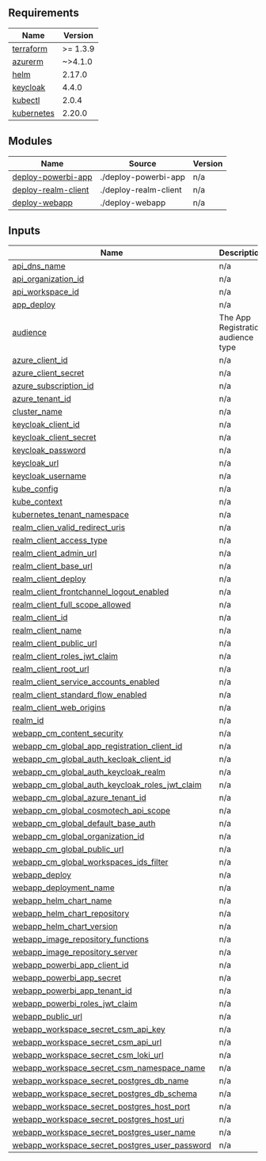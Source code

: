 <!-- BEGIN_TF_DOCS -->
## Requirements

| Name | Version |
|------|---------|
| <a name="requirement_terraform"></a> [terraform](#requirement\_terraform) | >= 1.3.9 |
| <a name="requirement_azurerm"></a> [azurerm](#requirement\_azurerm) | ~>4.1.0 |
| <a name="requirement_helm"></a> [helm](#requirement\_helm) | 2.17.0 |
| <a name="requirement_keycloak"></a> [keycloak](#requirement\_keycloak) | 4.4.0 |
| <a name="requirement_kubectl"></a> [kubectl](#requirement\_kubectl) | 2.0.4 |
| <a name="requirement_kubernetes"></a> [kubernetes](#requirement\_kubernetes) | 2.20.0 |

## Modules

| Name | Source | Version |
|------|--------|---------|
| <a name="module_deploy-powerbi-app"></a> [deploy-powerbi-app](#module\_deploy-powerbi-app) | ./deploy-powerbi-app | n/a |
| <a name="module_deploy-realm-client"></a> [deploy-realm-client](#module\_deploy-realm-client) | ./deploy-realm-client | n/a |
| <a name="module_deploy-webapp"></a> [deploy-webapp](#module\_deploy-webapp) | ./deploy-webapp | n/a |

## Inputs

| Name | Description | Type | Default | Required |
|------|-------------|------|---------|:--------:|
| <a name="input_api_dns_name"></a> [api\_dns\_name](#input\_api\_dns\_name) | n/a | `string` | n/a | yes |
| <a name="input_api_organization_id"></a> [api\_organization\_id](#input\_api\_organization\_id) | n/a | `string` | n/a | yes |
| <a name="input_api_workspace_id"></a> [api\_workspace\_id](#input\_api\_workspace\_id) | n/a | `string` | n/a | yes |
| <a name="input_app_deploy"></a> [app\_deploy](#input\_app\_deploy) | n/a | `bool` | n/a | yes |
| <a name="input_audience"></a> [audience](#input\_audience) | The App Registration audience type | `string` | n/a | yes |
| <a name="input_azure_client_id"></a> [azure\_client\_id](#input\_azure\_client\_id) | n/a | `string` | n/a | yes |
| <a name="input_azure_client_secret"></a> [azure\_client\_secret](#input\_azure\_client\_secret) | n/a | `string` | n/a | yes |
| <a name="input_azure_subscription_id"></a> [azure\_subscription\_id](#input\_azure\_subscription\_id) | n/a | `string` | n/a | yes |
| <a name="input_azure_tenant_id"></a> [azure\_tenant\_id](#input\_azure\_tenant\_id) | n/a | `string` | n/a | yes |
| <a name="input_cluster_name"></a> [cluster\_name](#input\_cluster\_name) | n/a | `string` | n/a | yes |
| <a name="input_keycloak_client_id"></a> [keycloak\_client\_id](#input\_keycloak\_client\_id) | n/a | `string` | n/a | yes |
| <a name="input_keycloak_client_secret"></a> [keycloak\_client\_secret](#input\_keycloak\_client\_secret) | n/a | `string` | n/a | yes |
| <a name="input_keycloak_password"></a> [keycloak\_password](#input\_keycloak\_password) | n/a | `string` | n/a | yes |
| <a name="input_keycloak_url"></a> [keycloak\_url](#input\_keycloak\_url) | n/a | `string` | n/a | yes |
| <a name="input_keycloak_username"></a> [keycloak\_username](#input\_keycloak\_username) | n/a | `string` | n/a | yes |
| <a name="input_kube_config"></a> [kube\_config](#input\_kube\_config) | n/a | `string` | n/a | yes |
| <a name="input_kube_context"></a> [kube\_context](#input\_kube\_context) | n/a | `string` | n/a | yes |
| <a name="input_kubernetes_tenant_namespace"></a> [kubernetes\_tenant\_namespace](#input\_kubernetes\_tenant\_namespace) | n/a | `string` | n/a | yes |
| <a name="input_realm_clien_valid_redirect_uris"></a> [realm\_clien\_valid\_redirect\_uris](#input\_realm\_clien\_valid\_redirect\_uris) | n/a | `list(string)` | n/a | yes |
| <a name="input_realm_client_access_type"></a> [realm\_client\_access\_type](#input\_realm\_client\_access\_type) | n/a | `string` | n/a | yes |
| <a name="input_realm_client_admin_url"></a> [realm\_client\_admin\_url](#input\_realm\_client\_admin\_url) | n/a | `string` | n/a | yes |
| <a name="input_realm_client_base_url"></a> [realm\_client\_base\_url](#input\_realm\_client\_base\_url) | n/a | `string` | n/a | yes |
| <a name="input_realm_client_deploy"></a> [realm\_client\_deploy](#input\_realm\_client\_deploy) | n/a | `bool` | n/a | yes |
| <a name="input_realm_client_frontchannel_logout_enabled"></a> [realm\_client\_frontchannel\_logout\_enabled](#input\_realm\_client\_frontchannel\_logout\_enabled) | n/a | `bool` | n/a | yes |
| <a name="input_realm_client_full_scope_allowed"></a> [realm\_client\_full\_scope\_allowed](#input\_realm\_client\_full\_scope\_allowed) | n/a | `bool` | n/a | yes |
| <a name="input_realm_client_id"></a> [realm\_client\_id](#input\_realm\_client\_id) | n/a | `string` | n/a | yes |
| <a name="input_realm_client_name"></a> [realm\_client\_name](#input\_realm\_client\_name) | n/a | `string` | n/a | yes |
| <a name="input_realm_client_public_url"></a> [realm\_client\_public\_url](#input\_realm\_client\_public\_url) | n/a | `string` | n/a | yes |
| <a name="input_realm_client_roles_jwt_claim"></a> [realm\_client\_roles\_jwt\_claim](#input\_realm\_client\_roles\_jwt\_claim) | n/a | `string` | n/a | yes |
| <a name="input_realm_client_root_url"></a> [realm\_client\_root\_url](#input\_realm\_client\_root\_url) | n/a | `string` | n/a | yes |
| <a name="input_realm_client_service_accounts_enabled"></a> [realm\_client\_service\_accounts\_enabled](#input\_realm\_client\_service\_accounts\_enabled) | n/a | `bool` | n/a | yes |
| <a name="input_realm_client_standard_flow_enabled"></a> [realm\_client\_standard\_flow\_enabled](#input\_realm\_client\_standard\_flow\_enabled) | n/a | `bool` | n/a | yes |
| <a name="input_realm_client_web_origins"></a> [realm\_client\_web\_origins](#input\_realm\_client\_web\_origins) | n/a | `list(string)` | n/a | yes |
| <a name="input_realm_id"></a> [realm\_id](#input\_realm\_id) | n/a | `string` | n/a | yes |
| <a name="input_webapp_cm_content_security"></a> [webapp\_cm\_content\_security](#input\_webapp\_cm\_content\_security) | n/a | `list(string)` | n/a | yes |
| <a name="input_webapp_cm_global_app_registration_client_id"></a> [webapp\_cm\_global\_app\_registration\_client\_id](#input\_webapp\_cm\_global\_app\_registration\_client\_id) | n/a | `string` | n/a | yes |
| <a name="input_webapp_cm_global_auth_kecloak_client_id"></a> [webapp\_cm\_global\_auth\_kecloak\_client\_id](#input\_webapp\_cm\_global\_auth\_kecloak\_client\_id) | n/a | `string` | n/a | yes |
| <a name="input_webapp_cm_global_auth_keycloak_realm"></a> [webapp\_cm\_global\_auth\_keycloak\_realm](#input\_webapp\_cm\_global\_auth\_keycloak\_realm) | n/a | `string` | n/a | yes |
| <a name="input_webapp_cm_global_auth_keycloak_roles_jwt_claim"></a> [webapp\_cm\_global\_auth\_keycloak\_roles\_jwt\_claim](#input\_webapp\_cm\_global\_auth\_keycloak\_roles\_jwt\_claim) | n/a | `string` | n/a | yes |
| <a name="input_webapp_cm_global_azure_tenant_id"></a> [webapp\_cm\_global\_azure\_tenant\_id](#input\_webapp\_cm\_global\_azure\_tenant\_id) | n/a | `string` | n/a | yes |
| <a name="input_webapp_cm_global_cosmotech_api_scope"></a> [webapp\_cm\_global\_cosmotech\_api\_scope](#input\_webapp\_cm\_global\_cosmotech\_api\_scope) | n/a | `string` | n/a | yes |
| <a name="input_webapp_cm_global_default_base_auth"></a> [webapp\_cm\_global\_default\_base\_auth](#input\_webapp\_cm\_global\_default\_base\_auth) | n/a | `string` | n/a | yes |
| <a name="input_webapp_cm_global_organization_id"></a> [webapp\_cm\_global\_organization\_id](#input\_webapp\_cm\_global\_organization\_id) | n/a | `string` | n/a | yes |
| <a name="input_webapp_cm_global_public_url"></a> [webapp\_cm\_global\_public\_url](#input\_webapp\_cm\_global\_public\_url) | n/a | `string` | n/a | yes |
| <a name="input_webapp_cm_global_workspaces_ids_filter"></a> [webapp\_cm\_global\_workspaces\_ids\_filter](#input\_webapp\_cm\_global\_workspaces\_ids\_filter) | n/a | `list(string)` | n/a | yes |
| <a name="input_webapp_deploy"></a> [webapp\_deploy](#input\_webapp\_deploy) | n/a | `bool` | n/a | yes |
| <a name="input_webapp_deployment_name"></a> [webapp\_deployment\_name](#input\_webapp\_deployment\_name) | n/a | `string` | n/a | yes |
| <a name="input_webapp_helm_chart_name"></a> [webapp\_helm\_chart\_name](#input\_webapp\_helm\_chart\_name) | n/a | `string` | n/a | yes |
| <a name="input_webapp_helm_chart_repository"></a> [webapp\_helm\_chart\_repository](#input\_webapp\_helm\_chart\_repository) | n/a | `string` | n/a | yes |
| <a name="input_webapp_helm_chart_version"></a> [webapp\_helm\_chart\_version](#input\_webapp\_helm\_chart\_version) | n/a | `string` | n/a | yes |
| <a name="input_webapp_image_repository_functions"></a> [webapp\_image\_repository\_functions](#input\_webapp\_image\_repository\_functions) | n/a | `string` | n/a | yes |
| <a name="input_webapp_image_repository_server"></a> [webapp\_image\_repository\_server](#input\_webapp\_image\_repository\_server) | n/a | `string` | n/a | yes |
| <a name="input_webapp_powerbi_app_client_id"></a> [webapp\_powerbi\_app\_client\_id](#input\_webapp\_powerbi\_app\_client\_id) | n/a | `string` | n/a | yes |
| <a name="input_webapp_powerbi_app_secret"></a> [webapp\_powerbi\_app\_secret](#input\_webapp\_powerbi\_app\_secret) | n/a | `string` | n/a | yes |
| <a name="input_webapp_powerbi_app_tenant_id"></a> [webapp\_powerbi\_app\_tenant\_id](#input\_webapp\_powerbi\_app\_tenant\_id) | n/a | `string` | n/a | yes |
| <a name="input_webapp_powerbi_roles_jwt_claim"></a> [webapp\_powerbi\_roles\_jwt\_claim](#input\_webapp\_powerbi\_roles\_jwt\_claim) | n/a | `string` | n/a | yes |
| <a name="input_webapp_public_url"></a> [webapp\_public\_url](#input\_webapp\_public\_url) | n/a | `string` | n/a | yes |
| <a name="input_webapp_workspace_secret_csm_api_key"></a> [webapp\_workspace\_secret\_csm\_api\_key](#input\_webapp\_workspace\_secret\_csm\_api\_key) | n/a | `string` | n/a | yes |
| <a name="input_webapp_workspace_secret_csm_api_url"></a> [webapp\_workspace\_secret\_csm\_api\_url](#input\_webapp\_workspace\_secret\_csm\_api\_url) | n/a | `string` | n/a | yes |
| <a name="input_webapp_workspace_secret_csm_loki_url"></a> [webapp\_workspace\_secret\_csm\_loki\_url](#input\_webapp\_workspace\_secret\_csm\_loki\_url) | n/a | `string` | n/a | yes |
| <a name="input_webapp_workspace_secret_csm_namespace_name"></a> [webapp\_workspace\_secret\_csm\_namespace\_name](#input\_webapp\_workspace\_secret\_csm\_namespace\_name) | n/a | `string` | n/a | yes |
| <a name="input_webapp_workspace_secret_postgres_db_name"></a> [webapp\_workspace\_secret\_postgres\_db\_name](#input\_webapp\_workspace\_secret\_postgres\_db\_name) | n/a | `string` | n/a | yes |
| <a name="input_webapp_workspace_secret_postgres_db_schema"></a> [webapp\_workspace\_secret\_postgres\_db\_schema](#input\_webapp\_workspace\_secret\_postgres\_db\_schema) | n/a | `string` | n/a | yes |
| <a name="input_webapp_workspace_secret_postgres_host_port"></a> [webapp\_workspace\_secret\_postgres\_host\_port](#input\_webapp\_workspace\_secret\_postgres\_host\_port) | n/a | `string` | n/a | yes |
| <a name="input_webapp_workspace_secret_postgres_host_uri"></a> [webapp\_workspace\_secret\_postgres\_host\_uri](#input\_webapp\_workspace\_secret\_postgres\_host\_uri) | n/a | `string` | n/a | yes |
| <a name="input_webapp_workspace_secret_postgres_user_name"></a> [webapp\_workspace\_secret\_postgres\_user\_name](#input\_webapp\_workspace\_secret\_postgres\_user\_name) | n/a | `string` | n/a | yes |
| <a name="input_webapp_workspace_secret_postgres_user_password"></a> [webapp\_workspace\_secret\_postgres\_user\_password](#input\_webapp\_workspace\_secret\_postgres\_user\_password) | n/a | `string` | n/a | yes |
<!-- END_TF_DOCS -->